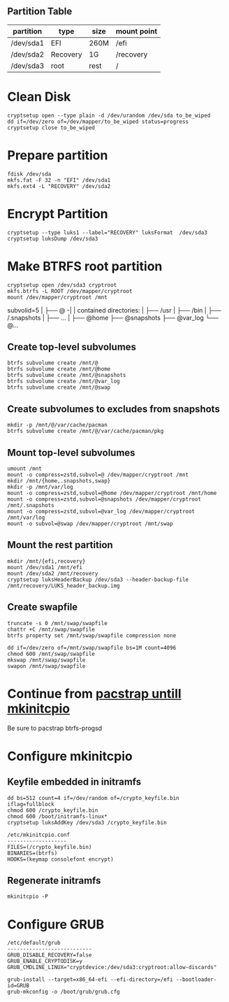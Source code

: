 

## Partition Table
| partition | type 	   | size | mount point |
| --------- | -------- | ---- | ----------- |
| /dev/sda1 | EFI  	   | 260M | /efi        |
| /dev/sda2 | Recovery | 1G   | /recovery   |
| /dev/sda3 | root 	   | rest | /           |

# Clean Disk
```
cryptsetup open --type plain -d /dev/urandom /dev/sda to_be_wiped
dd if=/dev/zero of=/dev/mapper/to_be_wiped status=progress
cryptsetup close to_be_wiped
```

# Prepare partition
```
fdisk /dev/sda
mkfs.fat -F 32 -n "EFI" /dev/sda1
mkfs.ext4 -L "RECOVERY" /dev/sda2
```

# Encrypt Partition
```
cryptsetup --type luks1 --label="RECOVERY" luksFormat  /dev/sda3 
cryptsetup luksDump /dev/sda3
```

# Make BTRFS root partition
```
cryptsetup open /dev/sda3 cryptroot
mkfs.btrfs -L ROOT /dev/mapper/cryptroot
mount /dev/mapper/cryptroot /mnt
```

subvolid=5
  |
  ├── @ -|
  |     contained directories:
  |       ├── /usr
  |       ├── /bin
  |       ├── /.snapshots
  |       ├── ...
  |
  ├── @home
  ├── @snapshots
  ├── @var_log
  └── @...

## Create top-level subvolumes
```
btrfs subvolume create /mnt/@
btrfs subvolume create /mnt/@home
btrfs subvolume create /mnt/@snapshots
btrfs subvolume create /mnt/@var_log
btrfs subvolume create /mnt/@swap
```

## Create subvolumes to excludes from snapshots
```
mkdir -p /mnt/@/var/cache/pacman
btrfs subvolume create /mnt/@/var/cache/pacman/pkg
```

## Mount top-level subvolumes
```
umount /mnt
mount -o compress=zstd,subvol=@ /dev/mapper/cryptroot /mnt
mkdir /mnt/{home,.snapshots,swap}
mkdir -p /mnt/var/log
mount -o compress=zstd,subvol=@home /dev/mapper/cryptroot /mnt/home
mount -o compress=zstd,subvol=@snapshots /dev/mapper/cryptroot /mnt/.snapshots
mount -o compress=zstd,subvol=@var_log /dev/mapper/cryptroot /mnt/var/log
mount -o subvol=@swap /dev/mapper/cryptroot /mnt/swap
```

## Mount the rest partition
```
mkdir /mnt/{efi,recovery}
mount /dev/sda1 /mnt/efi
mount /dev/sda2 /mnt/recovery
cryptsetup luksHeaderBackup /dev/sda3 --header-backup-file /mnt/recovery/LUKS_header_backup.img
```

## Create swapfile
```
truncate -s 0 /mnt/swap/swapfile
chattr +C /mnt/swap/swapfile
btrfs property set /mnt/swap/swapfile compression none

dd if=/dev/zero of=/mnt/swap/swapfile bs=1M count=4096
chmod 600 /mnt/swap/swapfile
mkswap /mnt/swap/swapfile
swapon /mnt/swap/swapfile
```

# Continue from [pacstrap untill mkinitcpio](https://github.com/EdvinAlvarado/configs/blob/master/Arch/install.md#general-configuration)
Be sure to pacstrap btrfs-progsd

# Configure mkinitcpio

## Keyfile embedded in initramfs
```
dd bs=512 count=4 if=/dev/random of=/crypto_keyfile.bin iflag=fullblock
chmod 600 /crypto_keyfile.bin
chmod 600 /boot/initramfs-linux*
cryptsetup luksAddKey /dev/sda3 /crypto_keyfile.bin
```

```
/etc/mkinitcpio.conf
-------------------
FILES=(/crypto_keyfile.bin)
BINARIES=(btrfs)
HOOKS=(keymap consolefont encrypt)
```

## Regenerate initramfs
```
mkinitcpio -P
```

# Configure GRUB
```
/etc/default/grub
---------------------------
GRUB_DISABLE_RECOVERY=false
GRUB_ENABLE_CRYPTODISK=y
GRUB_CMDLINE_LINUX="cryptdevice:/dev/sda3:cryptroot:allow-discards"

grub-install --target=x86_64-efi --efi-directory=/efi --bootloader-id=GRUB
grub-mkconfig -o /boot/grub/grub.cfg
```
